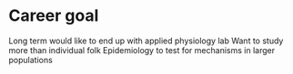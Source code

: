 # Career goal

Long term would like to end up with applied physiology lab
Want to study more than individual folk
Epidemiology to test for mechanisms in larger populations


